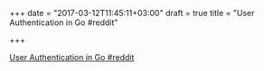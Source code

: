 +++
date = "2017-03-12T11:45:11+03:00"
draft = true
title = "User Authentication in Go  #reddit"

+++

<p><a href="https://t.co/51xXGPHNEN">User Authentication in Go  #reddit</a></p>
